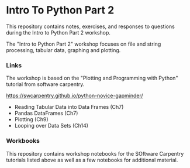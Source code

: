 # Intro To Python Part 2

This repository contains notes, exercises, and responses to questions during the Intro to Python Part 2 workshop.

The "Intro to Python Part 2" workshop focuses on file and string processing, tabular data, graphing and plotting. 

### Links

The workshop is based on the "Plotting and Programming with Python" tutorial from software carpentry.

https://swcarpentry.github.io/python-novice-gapminder/

* Reading Tabular Data into Data Frames (Ch7)
* Pandas DataFrames (Ch7)
* Plotting (Ch9)
* Looping over Data Sets (Ch14)

### Workbooks

This repository contains workshop notebooks for the SOftware Carpentry tutorials listed above as well as a few notebooks for additional material.

